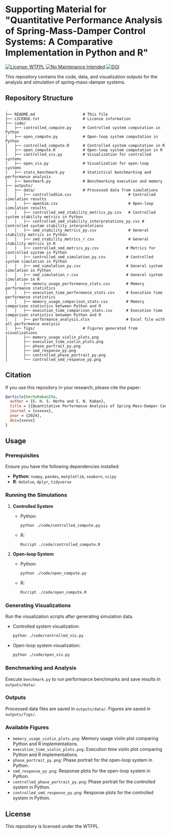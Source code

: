 # Supporting Material for "Quantitative Performance Analysis of Spring-Mass-Damper Control Systems: A Comparative Implementation in Python and R"


[![License: WTFPL](https://img.shields.io/badge/License-WTFPL-brightgreen.svg)](http://www.wtfpl.net/about/)
[![No Maintenance Intended](http://unmaintained.tech/badge.svg)](http://unmaintained.tech/)
[![DOI](https://zenodo.org/badge/908233800.svg)](https://doi.org/10.5281/zenodo.14556320)

This repository contains the code, data, and visualization outputs for the analysis and simulation of spring-mass-damper systems.

## Repository Structure

```plaintext
.
├── README.md                     # This file
├── LICENSE.txt                   # License information
├── code/
│   ├── controlled_compute.py     # Controlled system computation in Python
│   ├── open_compute.py           # Open-loop system computation in Python
│   ├── controlled_compute.R      # Controlled system computation in R
│   ├── open_compute.R            # Open-loop system computation in R
│   ├── controlled_vis.py         # Visualization for controlled systems
│   ├── open_vis.py               # Visualization for open-loop systems
│   ├── stats_benchmark.py        # Statistical benchmarking and performance analysis
│   ├── benchmark.py              # Benchmarking execution and memory
├── outputs/
│   ├── data/                     # Processed data from simulations
│   │   ├── controlledSim.csv                         # Controlled simulation results
│   │   ├── openSim.csv                               # Open-loop simulation results
│   │   ├── controlled_smd_stability_metrics_py.csv   # Controlled system stability metrics in Python
│   │   ├── controlled_smd_stability_interpretations_py.csv # Controlled system stability interpretations
│   │   ├── smd_stability_metrics_py.csv              # General stability metrics in Python
│   │   ├── smd_stability_metrics_r.csv               # General stability metrics in R
│   │   ├── controlled_smd_metrics_py.csv            # Metrics for controlled system in Python
│   │   ├── controlled_smd_simulation_py.csv         # Controlled system simulation in Python
│   │   ├── smd_simulation_py.csv                    # General system simulation in Python
│   │   ├── smd_simulation_r.csv                     # General system simulation in R
│   │   ├── memory_usage_performance_stats.csv       # Memory performance statistics
│   │   ├── execution_time_performance_stats.csv     # Execution time performance statistics
│   │   ├── memory_usage_comparison_stats.csv        # Memory comparison statistics between Python and R
│   │   ├── execution_time_comparison_stats.csv      # Execution time comparison statistics between Python and R
│   │   ├── performance_analysis.xlsx                # Excel file with all performance analysis
│   ├── figs/                     # Figures generated from visualizations
│       ├── memory_usage_violin_plots.png
│       ├── execution_time_violin_plots.png
│       ├── phase_portrait_py.png
│       ├── smd_response_py.png
│       ├── controlled_phase_portrait_py.png
│       └── controlled_smd_response_py.png
```

## Citation

If you use this repository in your research, please cite the paper:

```bibtex
@article{herhoKaban25a,
  author = {S. H. S. Herho and S. N. Kaban},
  title = {{Quantitative Performance Analysis of Spring-Mass-Damper Control Systems: A Comparative Implementation in Python and R}},
  journal = {xxxxxx},
  year = {2024},
  doi={xxxxx}
}
```

## Usage

### Prerequisites
Ensure you have the following dependencies installed:

- **Python**: `numpy`, `pandas`, `matplotlib`, `seaborn`, `scipy`
- **R**: `deSolve`, `dplyr`, `tidyverse`

### Running the Simulations

1. **Controlled System**  
   - Python:  
     ```bash
     python ./code/controlled_compute.py
     ```
   - R:  
     ```bash
     Rscript ./code/controlled_compute.R
     ```

2. **Open-loop System**  
   - Python:  
     ```bash
     python ./code/open_compute.py
     ```
   - R:  
     ```bash
     Rscript ./code/open_compute.R
     ```

### Generating Visualizations

Run the visualization scripts after generating simulation data.

- Controlled system visualization:  
  ```bash
  python ./code/controlled_vis.py
  ```
- Open-loop system visualization:  
  ```bash
  python ./code/open_vis.py
  ```

### Benchmarking and Analysis

Execute `benchmark.py` to run performance benchmarks and save results in `outputs/data/`.

### Outputs
Processed data files are saved in `outputs/data/`. Figures are saved in `outputs/figs/`.

### Available Figures

- `memory_usage_violin_plots.png`: Memory usage violin plot comparing Python and R implementations.
- `execution_time_violin_plots.png`: Execution time violin plot comparing Python and R implementations.
- `phase_portrait_py.png`: Phase portrait for the open-loop system in Python.
- `smd_response_py.png`: Response plots for the open-loop system in Python.
- `controlled_phase_portrait_py.png`: Phase portrait for the controlled system in Python.
- `controlled_smd_response_py.png`: Response plots for the controlled system in Python.

## License
This repository is licensed under the WTFPL.







